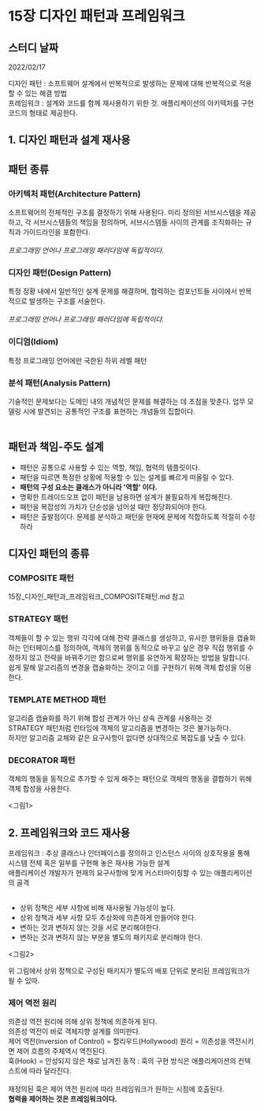 # 15장 디자인 패턴과 프레임워크

## 스터디 날짜
2022/02/17

디자인 패턴 : 소프트웨어 설계에서 반복적으로 발생하는 문제에 대해 반복적으로 적용할 수 있는 해결 방법<br>
프레임워크 : 설계와 코드를 함께 재사용하기 위한 것. 애플리케이션의 아키텍처를 구현 코드의 형태로 제공한다.<br>

## 1. 디자인 패턴과 설계 재사용
## 패턴 종류
### 아키텍처 패턴(Architecture Pattern)
소프트웨어의 전체적인 구조를 결정하기 위해 사용된다. 미리 정의된 서브시스템을 제공하고, 각 서브시스템들의 책임을 정의하며, 서브시스템들 사이의 관계를 조직화하는 규칙과 가이드라인을 포함한다.<br><br>
*프로그래밍 언어나 프로그래밍 패러다임에 독립적이다.*
### 디자인 패턴(Design Pattern)
특정 정황 내에서 일반적인 설계 문제를 해결하며, 협력하는 컴포넌트들 사이에서 반복적으로 발생하는 구조를 서술한다.<br><br>
*프로그래밍 언어나 프로그래밍 패러다임에 독립적이다.*
### 이디엄(Idiom)
특정 프로그래밍 언어에만 국한된 하위 레벨 패턴
### 분석 패턴(Analysis Pattern)
기술적인 문제보다는 도메인 내의 개념적인 문제를 해결하는 데 초점을 맞춘다. 업무 모델링 시에 발견되는 공통적인 구조를 표현하는 개념들의 집합이다.
<br><br>
## 패턴과 책임-주도 설계
- 패턴은 공통으로 사용할 수 있는 역할, 책임, 협력의 템플릿이다.
- 패턴을 따르면 특정한 상황에 적용할 수 있는 설계를 빠르게 떠올릴 수 있다.
- **패턴의 구성 요소는 클래스가 아니라 '역할' 이다.**
- 명확한 트레이드오프 없이 패턴을 남용하면 설계가 불필요하게 복잡해진다.
- 패턴을 복잡성의 가치가 단순성을 넘어설 때만 정당화되어야 한다.
- 패턴은 출발점이다. 문제를 분석하고 패턴을 현재에 문제에 적합하도록 적절히 수정하라

## 디자인 패턴의 종류
### COMPOSITE 패턴
15장_디자인_패턴과_프레임워크_COMPOSITE패턴.md 참고
### STRATEGY 패턴
객체들이 할 수 있는 행위 각각에 대해 전략 클래스를 생성하고, 유사한 행위들을 캡슐화 하는 인터페이스를 정의하여, 객체의 행위를 동적으로 바꾸고 싶은 경우 직접 행위를 수정하지 않고 전략을 바꿔주기만 함으로써 행위를 유연하게 확장하는 방법을 말합니다.<br>
쉽게 말해 알고리즘의 변경을 캡슐화하는 것이고 이를 구현하기 위해 객체 합성을 이용한다.


### TEMPLATE METHOD 패턴
알고리즘 캡슐화를 하기 위해 합성 관계가 아닌 상속 관계를 사용하는 것<br>
STRATEGY 패턴처럼 런타임에 객체의 알고리즘을 변경하는 것은 불가능하다.<br>
하지만 알고리즘 교체와 같은 요구사항이 없다면 상대적으로 복잡도를 낮출 수 있다.<br>

### DECORATOR 패턴
객체의 행동을 동적으로 추가할 수 있게 해주는 패턴으로 객체의 행동을 결합하기 위해 객체 합성을 사용한다.<br>

<그림1>


## 2. 프레임워크와 코드 재사용
프레임워크 : 추상 클래스나 인터페이스를 정의하고 인스턴스 사이의 상호작용을 통해 시스템 전체 혹은 일부를 구현해 놓은 재사용 가능한 설계<br>
애플리케이션 개발자가 현재의 요구사항에 맞게 커스터마이징할 수 있는 애플리케이션의 골격
<br><br>
- 상위 정책은 세부 사항에 비해 재사용될 가능성이 높다.
- 상위 정책과 세부 사항 모두 추상화에 의존하게 만들어야 한다.
- 변하는 것과 변하지 않는 것을 서로 분리해야한다.
- 변하는 것과 변하지 않는 부분을 별도의 패키지로 분리해야 한다.


<그림2>

위 그림에서 상위 정책으로 구성된 패키지가 별도의 배포 단위로 분리된 프레임워크가 될 수 있따.

### 제어 역전 원리
의존성 역전 원리에 의해 상위 정책에 의존하게 된다.<br>
의존성 역전이 바로 객체지향 설계를 의미한다.<br>
제어 역전(Inversion of Control) = 할리우드(Hollywood) 원리 = 의존성을 역전시키면 제어 흐름의 주체역시 역전된다.<br>
훅(Hook) = 안성되지 않은 채로 남겨진 동작 : 훅의 구현 방식은 애플리케이션의 컨텍스트에 따라 달라진다.<br>
<br>
재정의된 훅은 제어 역전 원리에 따라 프레임워크가 원하는 시점에 호출된다.<br>
**협력을 제어하는 것은 프레임워크이다.**